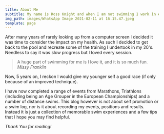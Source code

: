 ```yaml
---
title: About Me
subtitle: My name is Ross Knight and when I am not swimming I work in eCommerce.
img_path: images/WhatsApp Image 2021-02-11 at 16.15.47.jpeg
template: page
---
```

After many years of rarely looking up from a computer screen I decided it was time to consider the impact on my health. As such I decided to get back to the pool and recreate some of the training I undertook in my 20's. Needless to say it was slow progress but I loved every session.

> A huge part of swimming for me is I love it, and it is so much fun. <cite>Missy Franklin</cite>

Now, 5 years on, I reckon I would give my younger self a good race (if only because of an improved technique).

I have now completed a range of events from Marathons, Triathlons (including being an Age Grouper in the European Championships) and a number of distance swims. This blog however is not about self promotion or a swim log, nor is it about recording my events, positions and results. Instead it is just a collection of memorable swim experiences and a few tips that I hope you may find helpful.

*Thank You for reading!*
